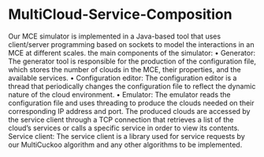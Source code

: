 # MultiCloud-Service-Composition
Our MCE simulator is implemented in a Java-based tool that uses client/server programming based on sockets to model the interactions in an MCE at different scales. the main components of the simulator: • Generator: The generator tool is responsible for the production of the configuration file, which stores the number of clouds in the MCE, their properties, and the available services. • Configuration editor: The configuration editor is a thread that periodically changes the configuration file to reflect the dynamic nature of the cloud environment. • Emulator: The emulator reads the configuration file and uses threading to produce the clouds needed on their corresponding IP address and port. The produced clouds are accessed by the service client through a TCP connection that retrieves a list of the cloud’s services or calls a specific service in order to view its contents. Service client: The service client is a library used for service requests by our MultiCuckoo algorithm and any other algorithms to be implemented.
